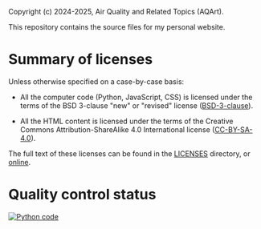 Copyright (c) 2024-2025, Air Quality and Related Topics (AQArt).

This repository contains the source files for my personal website.

# Summary of licenses

Unless otherwise specified on a case-by-case basis:

 - All the computer code (Python, JavaScript, CSS) is licensed under the terms of the BSD 3-clause "new" or "revised" license ([BSD-3-clause](./LICENSES/BSD-3-clause)).

 - All the HTML content is licensed under the terms of the Creative Commons Attribution-ShareAlike 4.0 International license ([CC-BY-SA-4.0](./LICENSES/CC-BY-SA-4.0)).

The full text of these licenses can be found in the [LICENSES](./LICENSES) directory, or [online](https://spdx.org/licenses/).

# Quality control status

[![Python code](https://github.com/airqualityart/airqualityart.github.io/actions/workflows/quality-control_python.yml/badge.svg)](https://github.com/airqualityart/airqualityart.github.io/actions/workflows/quality-control_python.yml)
